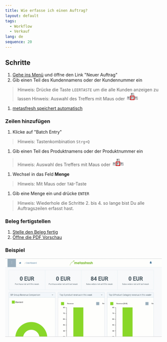 ```yaml
---
title: Wie erfasse ich einen Auftrag?
layout: default
tags:
  - Workflow
  - Verkauf
lang: de
sequence: 20
---
```


## Schritte

1. [Gehe ins Menü](Menu) und öffne den Link "Neuer Auftrag"
1. Gib einen Teil des Kundennamens oder der Kundennummer ein
> Hinweis: Drücke die Taste `LEERTASTE` um die alle Kunden anzeigen zu lassen
> Hinweis: Auswahl des Treffers mit Maus oder ![](assets/Workflow_Auftrag_Bis_Rechnung_WebUI-73797.png)

1. [metasfresh speichert automatisch](Speicheranzeige)

### Zeilen hinzufügen
1. Klicke auf "Batch Entry"
> Hinweis: Tastenkombination `Strg+Q`

1. Gib einen Teil des Produktnamens oder der Produktnummer ein
> Hinweis: Auswahl des Treffers mit Maus oder ![](assets/Workflow_Auftrag_Bis_Rechnung_WebUI-73797.png)

1. Wechsel in das Feld **Menge**
> Hinweis: Mit Maus oder `TAB`-Taste

1. Gib eine Menge ein und drücke `ENTER`
> Hinweis: Wiederhole die Schritte 2. bis 4. so lange bist Du alle Auftragszeilen erfasst hast.

### Beleg fertigstellen

1. [Stelle den Beleg fertig](BelegverarbeitungFertigstellen)
1. [Öffne die PDF Vorschau](PDFVorschau)

### Beispiel

![](assets/auftrag.gif)
